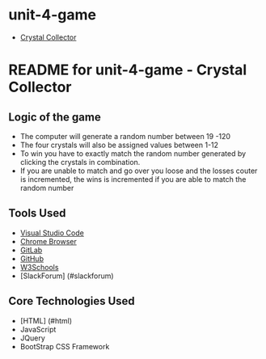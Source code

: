 # unit-4-game 
- [Crystal Collector](https://dimz13.github.io/unit-4-game/)

# README for unit-4-game - Crystal Collector


## Logic of the game
  - The computer will generate a random number between 19 -120
  - The four crystals will also be assigned values between 1-12
  - To win you have to exactly match the random number generated by clicking      the crystals in combination.
  - If you are unable to match and go over you loose and the losses couter is    incremented, the wins is incremented if you are able to match the random     number

    

## Tools Used

- [Visual Studio Code](#vscode)
- [Chrome Browser](#chrome)
- [GitLab](https://ucb.bootcampcontent.com/)
- [GitHub](https://github.com/)
- [W3Schools](https://www.w3schools.com/default.asp)
- [SlackForum] (#slackforum)



## Core Technologies Used
 - [HTML] (#html)
 - JavaScript
 - JQuery
 - BootStrap CSS Framework



